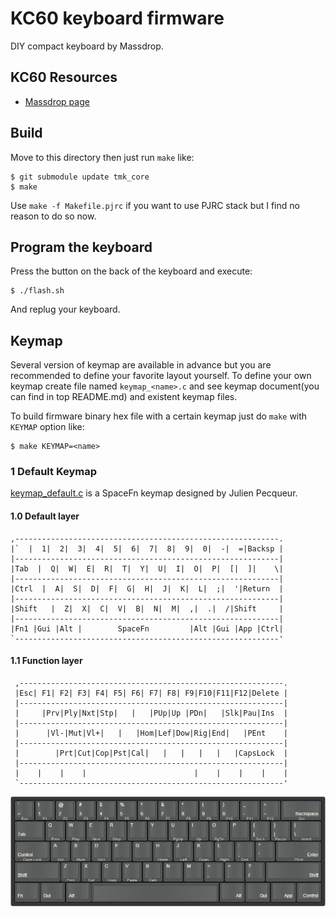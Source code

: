 KC60 keyboard firmware
======================
DIY compact keyboard by Massdrop.

## KC60 Resources
- [Massdrop page](https://www.massdrop.com/buy/kc60-mechanical-keyboard)


## Build
Move to this directory then just run `make` like:

    $ git submodule update tmk_core
    $ make

Use `make -f Makefile.pjrc` if you want to use PJRC stack but I find no reason to do so now.

## Program the keyboard
Press the button on the back of the keyboard and execute:

    $ ./flash.sh

And replug your keyboard.

## Keymap
Several version of keymap are available in advance but you are recommended to define your favorite layout yourself. To define your own keymap create file named `keymap_<name>.c` and see keymap document(you can find in top README.md) and existent keymap files.

To build firmware binary hex file with a certain keymap just do `make` with `KEYMAP` option like:

    $ make KEYMAP=<name>


### 1  Default Keymap

[keymap_default.c](keymap_default.c) is a SpaceFn keymap designed by Julien Pecqueur.


#### 1.0 Default layer
    ,-----------------------------------------------------------.
    |`  |  1|  2|  3|  4|  5|  6|  7|  8|  9|  0|  -|  =|Backsp |
    |-----------------------------------------------------------|
    |Tab  |  Q|  W|  E|  R|  T|  Y|  U|  I|  O|  P|  [|  ]|    \|
    |-----------------------------------------------------------|
    |Ctrl  |  A|  S|  D|  F|  G|  H|  J|  K|  L|  ;|  '|Return  |
    |-----------------------------------------------------------|
    |Shift   |  Z|  X|  C|  V|  B|  N|  M|  ,|  .|  /|Shift     |
    |-----------------------------------------------------------|
    |Fn1 |Gui |Alt |        SpaceFn         |Alt |Gui |App |Ctrl|
    `-----------------------------------------------------------'


#### 1.1 Function layer
     ,-----------------------------------------------------------.
     |Esc| F1| F2| F3| F4| F5| F6| F7| F8| F9|F10|F11|F12|Delete |
     |-----------------------------------------------------------|
     |     |Prv|Ply|Nxt|Stp|   |   |PUp|Up |PDn|   |Slk|Pau|Ins  |
     |-----------------------------------------------------------|
     |      |Vl-|Mut|Vl+|   |   |Hom|Lef|Dow|Rig|End|   |PEnt    |
     |-----------------------------------------------------------|
     |        |Prt|Cut|Cop|Pst|Cal|   |   |   |   |   |CapsLock  |
     |-----------------------------------------------------------|
     |    |    |    |                        |    |    |    |    |
     `-----------------------------------------------------------'

![openpkr.png](openpkr.png)
